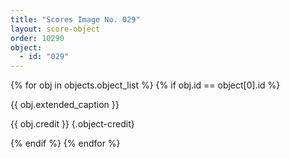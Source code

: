 ```yaml
---
title: "Scores Image No. 029"
layout: score-object
order: 10290
object:
  - id: "029"
---
```


{% for obj in objects.object_list %}
{% if obj.id == object[0].id %}

{{ obj.extended_caption }}

{{ obj.credit }} {.object-credit}

{% endif %}
{% endfor %}
